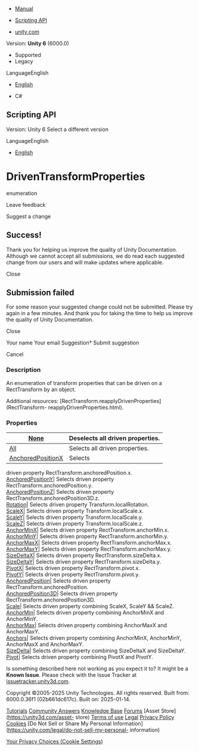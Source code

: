[ ]()

  * [Manual](../Manual/index.html)
  * [Scripting API](../ScriptReference/index.html)

  * [unity.com](https://unity.com/)

Version: **Unity 6** (6000.0)

  * Supported
  * Legacy

LanguageEnglish

  * [English]()

  * C#

[ ](https://docs.unity3d.com)

## Scripting API

Version: Unity 6 Select a different version

LanguageEnglish

  * [English]()

# DrivenTransformProperties

enumeration

Leave feedback

Suggest a change

## Success!

Thank you for helping us improve the quality of Unity Documentation. Although
we cannot accept all submissions, we do read each suggested change from our
users and will make updates where applicable.

Close

## Submission failed

For some reason your suggested change could not be submitted. Please <a>try
again</a> in a few minutes. And thank you for taking the time to help us
improve the quality of Unity Documentation.

Close

Your name Your email Suggestion* Submit suggestion

Cancel

[ ]()

### Description

An enumeration of transform properties that can be driven on a RectTransform
by an object.

Additional resources: [RectTransform.reapplyDrivenProperties](RectTransform-
reapplyDrivenProperties.html).

### Properties

[None](DrivenTransformProperties.None.html)| Deselects all driven properties.  
---|---  
[All](DrivenTransformProperties.All.html)| Selects all driven properties.  
[AnchoredPositionX](DrivenTransformProperties.AnchoredPositionX.html)| Selects
driven property RectTransform.anchoredPosition.x.  
[AnchoredPositionY](DrivenTransformProperties.AnchoredPositionY.html)| Selects
driven property RectTransform.anchoredPosition.y.  
[AnchoredPositionZ](DrivenTransformProperties.AnchoredPositionZ.html)| Selects
driven property RectTransform.anchoredPosition3D.z.  
[Rotation](DrivenTransformProperties.Rotation.html)| Selects driven property
Transform.localRotation.  
[ScaleX](DrivenTransformProperties.ScaleX.html)| Selects driven property
Transform.localScale.x.  
[ScaleY](DrivenTransformProperties.ScaleY.html)| Selects driven property
Transform.localScale.y.  
[ScaleZ](DrivenTransformProperties.ScaleZ.html)| Selects driven property
Transform.localScale.z.  
[AnchorMinX](DrivenTransformProperties.AnchorMinX.html)| Selects driven
property RectTransform.anchorMin.x.  
[AnchorMinY](DrivenTransformProperties.AnchorMinY.html)| Selects driven
property RectTransform.anchorMin.y.  
[AnchorMaxX](DrivenTransformProperties.AnchorMaxX.html)| Selects driven
property RectTransform.anchorMax.x.  
[AnchorMaxY](DrivenTransformProperties.AnchorMaxY.html)| Selects driven
property RectTransform.anchorMax.y.  
[SizeDeltaX](DrivenTransformProperties.SizeDeltaX.html)| Selects driven
property RectTransform.sizeDelta.x.  
[SizeDeltaY](DrivenTransformProperties.SizeDeltaY.html)| Selects driven
property RectTransform.sizeDelta.y.  
[PivotX](DrivenTransformProperties.PivotX.html)| Selects driven property
RectTransform.pivot.x.  
[PivotY](DrivenTransformProperties.PivotY.html)| Selects driven property
RectTransform.pivot.y.  
[AnchoredPosition](DrivenTransformProperties.AnchoredPosition.html)| Selects
driven property RectTransform.anchoredPosition.  
[AnchoredPosition3D](DrivenTransformProperties.AnchoredPosition3D.html)|
Selects driven property RectTransform.anchoredPosition3D.  
[Scale](DrivenTransformProperties.Scale.html)| Selects driven property
combining ScaleX, ScaleY && ScaleZ.  
[AnchorMin](DrivenTransformProperties.AnchorMin.html)| Selects driven property
combining AnchorMinX and AnchorMinY.  
[AnchorMax](DrivenTransformProperties.AnchorMax.html)| Selects driven property
combining AnchorMaxX and AnchorMaxY.  
[Anchors](DrivenTransformProperties.Anchors.html)| Selects driven property
combining AnchorMinX, AnchorMinY, AnchorMaxX and AnchorMaxY.  
[SizeDelta](DrivenTransformProperties.SizeDelta.html)| Selects driven property
combining SizeDeltaX and SizeDeltaY.  
[Pivot](DrivenTransformProperties.Pivot.html)| Selects driven property
combining PivotX and PivotY.  
  
Is something described here not working as you expect it to? It might be a
**Known Issue**. Please check with the Issue Tracker at
[issuetracker.unity3d.com](https://issuetracker.unity3d.com).

Copyright ©2005-2025 Unity Technologies. All rights reserved. Built from:
6000.0.36f1 (02b661dc617c). Built on: 2025-01-14.

[Tutorials](https://unity3d.com/learn) [Community
Answers](https://answers.unity3d.com) [Knowledge
Base](https://support.unity3d.com/hc/en-us)
[Forums](https://forum.unity3d.com) [Asset Store](https://unity3d.com/asset-
store) [Terms of use](https://docs.unity3d.com/Manual/TermsOfUse.html)
[Legal](https://unity.com/legal) [Privacy
Policy](https://unity.com/legal/privacy-policy)
[Cookies](https://unity.com/legal/cookie-policy) [Do Not Sell or Share My
Personal Information](https://unity.com/legal/do-not-sell-my-personal-
information)

[Your Privacy Choices (Cookie Settings)](javascript:void\(0\);)

